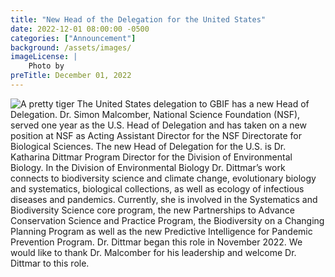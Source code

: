 ```yaml
---
title: "New Head of the Delegation for the United States" 
date: 2022-12-01 08:00:00 -0500 
categories: ["Announcement"] 
background: /assets/images/
imageLicense: | 
    Photo by 
preTitle: December 01, 2022
--- 
```

![A pretty tiger](https://upload.wikimedia.org/wikipedia/commons/5/56/Tiger.50.jpg)
The United States delegation to GBIF has a new Head of Delegation. Dr. Simon Malcomber, National Science Foundation (NSF), served one year as the U.S. Head of Delegation and has taken on a new position at NSF as Acting Assistant Director for the NSF Directorate for Biological Sciences. The new Head of Delegation for the U.S. is Dr. Katharina Dittmar Program Director for the Division of Environmental Biology. In the Division of Environmental Biology Dr. Dittmar’s work connects to biodiversity science and climate change, evolutionary biology and systematics, biological collections, as well as ecology of infectious diseases and pandemics. Currently, she is involved in the Systematics and Biodiversity Science core program, the new Partnerships to Advance Conservation Science and Practice Program, the Biodiversity on a Changing Planning Program as well as the new Predictive Intelligence for Pandemic Prevention Program. Dr. Dittmar began this role in November 2022. We would like to thank Dr. Malcomber for his leadership and welcome Dr. Dittmar to this role.

